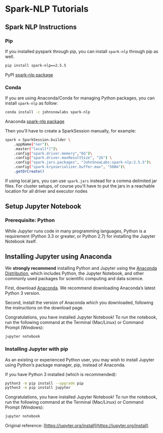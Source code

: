 # Spark-NLP Tutorials

## Spark NLP Instructions

### Pip

If you installed pyspark through pip, you can install `spark-nlp` through pip as well.

```bash
pip install spark-nlp==2.5.5
```

PyPI [spark-nlp package](https://pypi.org/project/spark-nlp/)

### Conda

If you are using Anaconda/Conda for managing Python packages, you can install `spark-nlp` as follow:

```bash
conda install -c johnsnowlabs spark-nlp
```

Anaconda [spark-nlp package](https://anaconda.org/JohnSnowLabs/spark-nlp)

Then you'll have to create a SparkSession manually, for example:

```bash
spark = SparkSession.builder \
    .appName("ner")\
    .master("local[*]")\
    .config("spark.driver.memory","6G")\
    .config("spark.driver.maxResultSize", "2G") \
    .config("spark.jars.packages", "JohnSnowLabs:spark-nlp:2.5.5")\
    .config("spark.kryoserializer.buffer.max", "500m")\
    .getOrCreate()
```

If using local jars, you can use `spark.jars` instead for a comma delimited jar files. For cluster setups, of course you'll have to put the jars in a reachable location for all driver and executor nodes

## Setup Jupyter Notebook

### Prerequisite: Python

While Jupyter runs code in many programming languages, Python is a requirement
(Python 3.3 or greater, or Python 2.7) for installing the Jupyter Notebook itself.

## Installing Jupyter using Anaconda

We **strongly recommend** installing Python and Jupyter using the [Anaconda Distribution](https://www.anaconda.com/downloads),
which includes Python, the Jupyter Notebook, and other commonly used packages for scientific computing and data science.

First, download [Anaconda](https://www.anaconda.com/downloads). We recommend downloading Anaconda’s latest Python 3 version.

Second, install the version of Anaconda which you downloaded, following the instructions on the download page.

Congratulations, you have installed Jupyter Notebook! To run the notebook, run the following command at the Terminal (Mac/Linux) or Command Prompt (Windows):

```bash
jupyter notebook
```

### Installing Jupyter with pip

As an existing or experienced Python user, you may wish to install Jupyter using Python’s package manager, pip, instead of Anaconda.

If you have Python 3 installed (which is recommended):

```bash
python3 -m pip install --upgrade pip
python3 -m pip install jupyter
```


Congratulations, you have installed Jupyter Notebook! To run the notebook, run
the following command at the Terminal (Mac/Linux) or Command Prompt (Windows):

```bash
jupyter notebook
```

Original reference: [https://jupyter.org/install](https://jupyter.org/install)
